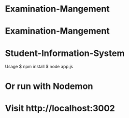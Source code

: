 # Examination-Mangement
# Examination-Mangement
# Student-Information-System


Usage
$ npm install
$ node app.js
# Or run with Nodemon

# Visit http://localhost:3002
